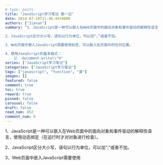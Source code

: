 ```yaml
---
# type: posts 
title: "JavaScript学习笔记 第一记"
date: 2014-07-10T11:46:44+0800
authors: ["Jianan"]
summary: "1、JavaScript是一种可以嵌入在Web页面中的面向对象和事件驱动的解释性语言，使用动态绑定（在运行时才对对象进行检查）。

2、JavaScript区分大小写，语句以行为单位，可以加“;”或者不加。

3、Web页面中嵌入JavaScript需要使用标签，可以嵌入到页面中的任何位置。

4、使用JavaScript的基本格式：
    1） document.write(\"H"
series: ["JavaScript学习笔记"]
categories: ["JavaScript学习笔记"]
tags: ["javascript", "function", "类"]
images: []
featured: false
comment: true
toc: true
reward: true
pinned: false
carousel: false
draft: false
read_num: 852
comment_num: 0
---
```


1、JavaScript是一种可以嵌入在Web页面中的面向对象和事件驱动的解释性语言，使用动态绑定（在运行时才对对象进行检查）。

  
2、JavaScript区分大小写，语句以行为单位，可以加“;”或者不加。

  
3、Web页面中嵌入JavaScript需要使用<script>标签，可以嵌入到页面中的任何位置。

  
4、使用JavaScript的基本格式：

    1）<script> document.write("Hello World");</script>

    2）<script language="JavaScript">document.write("Hello World");</script>

    3）<script language="JavaScript" type="text/JavaScript"> document.write("Hello Wrold");</script>

    4）<script language="JavaScript1.2">document.write("Hello Wrold");</script>

    5）引用外部js文件：<script src="js-url"></script>。在外部js文件中不需要使用<script>标签，直接写JavaScript语句，引用后将自动把js文件中的JavaScript语句包含到<script>中进来。

  
5、JavaScript可以嵌入到Web页面的任何位置，执行顺序是<head>标签中的JavaScript代码在加载Web页面的时候被装载进来，但是其中的function不执行，必须调用后才会执行。<body>中的JavaScript一旦加载便立刻执行。通常将定义function和全局变量的语句放到<head>标签中。

  
6、HTML中的某些标签使用JavaScript协议调用JavaScript语句，如href="JavaScript:alert('Hello
World')" 等同于 href="#" onClick="alert('Hello World')"。

  
7、对于JavaScript变量，没有定义在function中的变量为全局变量，使用var声明定义在function中的变量为局部变量，但是在function中没有使用var声明直接使用的变量也是全局变量。

  
8、JavaScript的with语句：with(对象){...}。with语句是对象操作的简化语句，with后的括号内为一个对象，中括号中可以直接使用对象的内容，相当于默认在中括号中使用的方法或变量前添加了“对象.”。

  
9、for(var i in object)：遍历对象object中所有的属性，其中i为每个属性的属性名，可以使用object[i]获得i属性的值。

  
10、JavaScript不像Java语言有很规范的定义类语法，JavaScript中定义对象使用function，function
name(parmes){}类似于Java中的类的构造方法。使用function就等于声明了一个类，通过new
name就可以构造一个该类型的对象。由于JavaScript弱类型的特性，在function中使用this.AtributeName就等于为该类声明一个属性名为AttributeName的属性，并且类型不限（JavaScript中没有强的类型规范）。

  
11、JavaScript内置对象Date，使用new Date()可以构造一个Date对象。Date中主要方法：

    1）getYear()：返回距离1900年的年数，获得当前年份需要在返回值的基础上加1900.

    2）getMonth()：返回当前月份数，范围为0-11，因此需要在返回值的基础上加1.

    3）getDate()：返回当前的日期数，范围为1-31.

    4）getDay()：返回星期数，范围为0-6.

    4）getHours()：返回当前的时数，范围为0-23.

    5）getMinutes()：返回当前的分钟数，范围为0-59.

    6）getSeconds()：返回当前的秒数，范围为0-59.

  
12、JavaScript内置对象Array，使用new Array(数组长度)或new
Array(元素1，元素2...)或者“数组名称=[元素1，元素2...]”构造Array数组对象。JavaScript中的Array类似于Java中的集合，因为它的长度不限制（当长度不够时，Array会自动扩容），存储的元素类型也不限制（JavaScript只用一种类型标识符var）.

  
13、JavaScript内置对象Array的主要属性和方法：

    1）length：Array表示数组长度的属性。

    2）join(分隔符)：方法，将数组元素组合成字符串，并使用参数分隔符分隔每个元素，不提供参数时默认使用“,”分隔符。

    3）toString()：方法，返回数组的字符串，以“,”为元素分隔符，相当于使用join()方法。

    4）reverse()：方法，将数组的元素倒序，这种修改直接在原数组上修改，也就是改变将影响原数组。

    5）valueOf()：方法，返回数组值，相当于使用join()方法。

    6）push()：方法，向数组中添加一个元素。

    7）pop()：方法，移除数组中一个元素。

  
14、当Array数组的元素又是一个Array数组时，这个Array数组便成为多维数组。

  
15、JavaScript的document.write()方法中参数组合多个数据，可以使用“+”运算符，也可以使用“,”运算符，两者没有区别。

  
16、JavaScript的内置对象String，使用new
String(字符串常量)或者“字符串变量="字符串常量"”构造String对象，主要的属性和方法有：

    1）length：属性，String字符串的长度。

    2）charAt(索引)：方法，返回索引位置的字符。

    3）indexOf("字符串")：返回字符串在对象中的索引位置。

    4）lastIndexOf("字符串")：返回字符串在对象中的索引位置（反向搜索）。

    5）replace("字符串1","字符串2")：使用字符串2替换字符串1。

    6）search("字符串")：返回字符串在对象中的索引位置。

    7）subString(索引1,索引2)：返回索引1到索引2的子字符串（不包括索引2位置上的字符）。

  
17、定义自己的JavaScript类需要使用function，在JavaScript中的this不一定就是指当前对象，也可以是使用当前对象的对象。在function中，使用this.AttributeName定义类的属性，同样也是使用this.MethodName定义类的方法，所不同的是这个MethodName是另外一个function定义的类，这个类将当做一个方法使用。使用类方法的时候，根据类名.MethodName()就可以使用类中的方法。

  
18、JavaScript是基于事件驱动的，在很多HTML标签中添加属性onClick、onMouseOver、onMouseOut等，属性值为一个JavaScript表达式，当接收到相应的事件后边会触发对应的JavaScript处理方法。

  
19、JavaScript的定时器：

    1）内置window对象的setTimeout()方法返回一个定时器对象。使用格式为：定时器对象名称=setTimeout("<表达式>",time毫秒数)。这个定时器对象将在time毫秒后执行<表达式>的内容。

    2）内置window对象的setInterval()方法返回一个循环定时对象。使用格式为：定时器对象名称=setInterval("<表达式>",time)。这个定时器对象将每隔time毫秒执行一次<表达式>的内容。

    3）window对象的clearInterval(定时器对象名称)方法用于终止定时器对象。

  
20、document.getElementById(tagID).innerHTML用于获取标签ID为tagID的标签的HTML内容。

  
21、JavaScript中对于HTML的每个标签都可以处理为一个对象，在一个标签或者控件中使用JavaScript的方法时，将this作为参数即表示将这个控件对象作为参数。如<input
type="passwrod" onblur="checkPassword(this)">。

  
22、控件的属性onblur表示监听焦点离开控件的监听器。

  
23、JavaScript的confirm(tipcontext)方法用于弹出选择对话框，当选择确定时返回true，选择取消时返回false。

  
24、JavaScript的window.location.href=url，用于跳转到url地址。

  
25、JavaScript内置对象screen的属性：

    1）availHeight：浏览器内容显示区的实际高度。

    2）availWidth：浏览器内容县市区的实际宽度。

    3）height：显示器屏幕的高度。

    4）width：显示器屏幕的宽度。

  
26、JavaScript事件绑定的两种方法：

    1）直接在控件标签中使用相应事件监听器属性，如<input type="button" onclick="test();">。

    2）在<script>标签中使用JavaScript脚本绑定，先使用document.getElementById()等方法获取控件对象，在调用控件对象相应的事件监听属性赋予function处理方法（注意值只是function的方法名，后面不带括号）。这种绑定方法需要将<script>脚本位置放置到控件标签之后，因为HTML解析是按照先后顺序解析，放在控件标签前面将绑定到一个空对象上。另外这种绑定也可以使用匿名function，即直接在给控件对象事件监听属性赋值时定义function(){}。

  
27、JavaScript的事件绑定处理方法function获取事件对象时，根据不同浏览器可能需要在function的参数使用参数event。FireFox的处理方法是事件触发后生成是个事件对象作为function的参数（如果function带有event参数的话）。IE的处理方法是使用内置事件对象event，function有没有带参数都可以在function方法中通过event获得事件对象。

  
28、JavaScript内置对象history方法back()，用于返回历史页面，不带参数默认返回上一个历史页面，等同于history.back(-1)，返回到历史第i个页面使用history.bake(-i)。对于<a
href="#" onclick="history.back();return false;">，如果onclick后面不添加return
false语句，那么执行back方法返回历史页面后又由于返回true继续实行href="#"，从而又返回到当前页面，导致back方法失效。

  
29、<body>标签的属性onload：该事件监听属性的特点是当整个网页内容全部加载完毕后触发这个方法。

  
30、JavaScript的document.links用于获得页面中所有的超链接地址组成的数组，通过document.links[i]可以获得页面中的第i个超链接地址。

  
31、JavaScript的document.from[i]用于获得页面中的第i个form表单对象，通过document.forms[i].elements[j]可以获得第i个表单中的第j个控件对象。

  
32、JavaScript中的控件对象调用focus()方法可以让该控件获得焦点。

  

